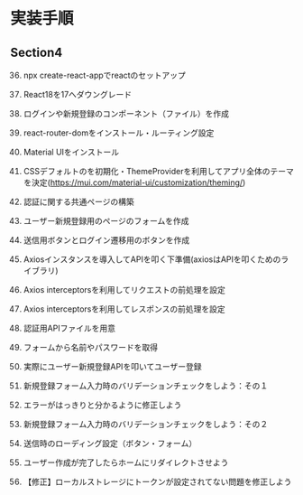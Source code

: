 # 実装手順
## Section4

36. npx create-react-appでreactのセットアップ
37. React18を17へダウングレード
38. ログインや新規登録のコンポーネント（ファイル）を作成
39. react-router-domをインストール・ルーティング設定
40. Material UIをインストール
41. CSSデフォルトのを初期化・ThemeProviderを利用してアプリ全体のテーマを決定(https://mui.com/material-ui/customization/theming/)
42. 認証に関する共通ページの構築
43. ユーザー新規登録用のページのフォームを作成
44. 送信用ボタンとログイン遷移用のボタンを作成
45. Axiosインスタンスを導入してAPIを叩く下準備(axiosはAPIを叩くためのライブラリ)
46. Axios interceptorsを利用してリクエストの前処理を設定
47. Axios interceptorsを利用してレスポンスの前処理を設定
48. 認証用APIファイルを用意
49. フォームから名前やパスワードを取得
50. 実際にユーザー新規登録APIを叩いてユーザー登録


53. 新規登録フォーム入力時のバリデーションチェックをしよう：その１
54. エラーがはっきりと分かるように修正しよう
55. 新規登録フォーム入力時のバリデーションチェックをしよう：その２
56. 送信時のローディング設定（ボタン・フォーム）
57. ユーザー作成が完了したらホームにリダイレクトさせよう
58. 【修正】ローカルストレージにトークンが設定されてない問題を修正しよう